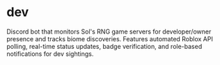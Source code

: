 # dev
Discord bot that monitors Sol's RNG game servers for developer/owner presence and tracks biome discoveries. Features automated Roblox API polling, real-time status updates, badge verification, and role-based notifications for dev sightings.
